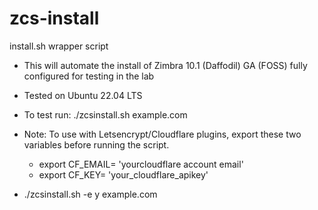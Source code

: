 # zcs-install
install.sh wrapper script
* This will automate the install of Zimbra 10.1 (Daffodil) GA (FOSS) fully configured for testing in the lab
* Tested on Ubuntu 22.04 LTS
* To test run: ./zcsinstall.sh example.com 

* Note: To use with Letsencrypt/Cloudflare plugins, export these two variables before running the script.
  - export CF_EMAIL= 'yourcloudflare account email'
  - export CF_KEY= 'your_cloudflare_apikey'
* ./zcsinstall.sh -e y example.com 
